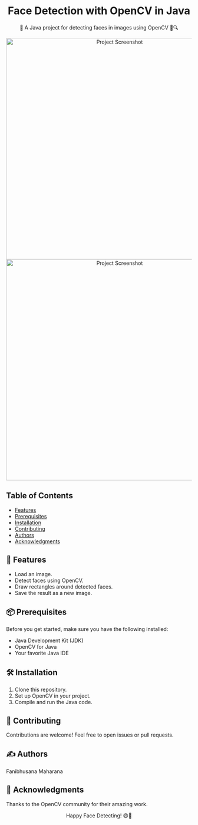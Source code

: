 <!-- Project Title -->
<h1 align="center">Face Detection with OpenCV in Java</h1>

<!-- Project Description -->
<p align="center">📸 A Java project for detecting faces in images using OpenCV 🧑🔍</p>
 
<!-- Image -->
<p align="center">
 <img src="https://github.com/Fanibhusana/Face-Detection/assets/125716338/566e52fd-f5a8-41c3-9ca1-61b6ae0afd87" alt="Project Screenshot" width="600">
  <img src="https://github.com/Fanibhusana/Face-Detection/assets/125716338/bc543cd8-9bc0-4967-b959-51883e53d3a9" alt="Project Screenshot" width="600">
</p>
<!-- Table of Contents -->
<h2>Table of Contents</h2>

- [Features](#features)
- [Prerequisites](#prerequisites)
- [Installation](#installation)
- [Contributing](#contributing)
- [Authors](#authors)
- [Acknowledgments](#acknowledgments)

<!-- Features -->
<h2>🚀 Features</h2>

- Load an image.
- Detect faces using OpenCV.
- Draw rectangles around detected faces.
- Save the result as a new image.

<!-- Prerequisites -->
<h2>📦 Prerequisites</h2>

Before you get started, make sure you have the following installed:

- Java Development Kit (JDK)
- OpenCV for Java
- Your favorite Java IDE

<!-- Installation -->
<h2>🛠️ Installation</h2>

1. Clone this repository.
2. Set up OpenCV in your project.
3. Compile and run the Java code.

<!-- Contributing -->
<h2>🤝 Contributing</h2>
Contributions are welcome! Feel free to open issues or pull requests.

<!-- Authors -->
<h2>✍️ Authors</h2>
Fanibhusana Maharana
<!-- Acknowledgments -->
<h2>🙏 Acknowledgments</h2>
Thanks to the OpenCV community for their amazing work.
<!-- Closing Message -->
<p align="center">Happy Face Detecting! 😄📸</p>

